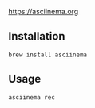 https://asciinema.org

## Installation
```
brew install asciinema
```

## Usage
```
asciinema rec
```


